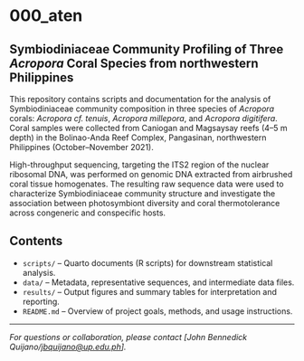 # 000_aten
## Symbiodiniaceae Community Profiling of Three *Acropora* Coral Species from northwestern Philippines
This repository contains scripts and documentation for the analysis of Symbiodiniaceae community composition in three species of *Acropora* corals: *Acropora cf. tenuis*, *Acropora millepora*, and *Acropora digitifera*. Coral samples were collected from Caniogan and Magsaysay reefs (4–5 m depth) in the Bolinao-Anda Reef Complex, Pangasinan, northwestern Philippines (October–November 2021).

High-throughput sequencing, targeting the ITS2 region of the nuclear ribosomal DNA, was performed on genomic DNA extracted from airbrushed coral tissue homogenates. The resulting raw sequence data were used to characterize Symbiodiniaceae community structure and investigate the association between photosymbiont diversity and coral thermotolerance across congeneric and conspecific hosts.

## Contents

- `scripts/` – Quarto documents (R scripts) for downstream statistical analysis.
- `data/` – Metadata, representative sequences, and intermediate data files.
- `results/` – Output figures and summary tables for interpretation and reporting.
- `README.md` – Overview of project goals, methods, and usage instructions.

---

*For questions or collaboration, please contact [John Bennedick Quijano/jbquijano@up.edu.ph].*
